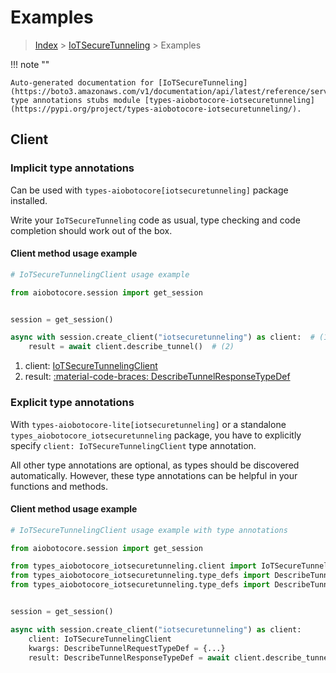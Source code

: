 # Examples

> [Index](../README.md) > [IoTSecureTunneling](./README.md) > Examples

!!! note ""

    Auto-generated documentation for [IoTSecureTunneling](https://boto3.amazonaws.com/v1/documentation/api/latest/reference/services/iotsecuretunneling.html#iotsecuretunneling)
    type annotations stubs module [types-aiobotocore-iotsecuretunneling](https://pypi.org/project/types-aiobotocore-iotsecuretunneling/).

## Client

### Implicit type annotations

Can be used with `types-aiobotocore[iotsecuretunneling]` package installed.

Write your `IoTSecureTunneling` code as usual,
type checking and code completion should work out of the box.



#### Client method usage example

```python
# IoTSecureTunnelingClient usage example

from aiobotocore.session import get_session


session = get_session()

async with session.create_client("iotsecuretunneling") as client:  # (1)
    result = await client.describe_tunnel()  # (2)
```

1. client: [IoTSecureTunnelingClient](./client.md)
2. result: [:material-code-braces: DescribeTunnelResponseTypeDef](./type_defs.md#describetunnelresponsetypedef)






### Explicit type annotations

With `types-aiobotocore-lite[iotsecuretunneling]`
or a standalone `types_aiobotocore_iotsecuretunneling` package, you have to explicitly specify
`client: IoTSecureTunnelingClient` type annotation.

All other type annotations are optional, as types should be discovered automatically.
However, these type annotations can be helpful in your functions and methods.


#### Client method usage example

```python
# IoTSecureTunnelingClient usage example with type annotations

from aiobotocore.session import get_session

from types_aiobotocore_iotsecuretunneling.client import IoTSecureTunnelingClient
from types_aiobotocore_iotsecuretunneling.type_defs import DescribeTunnelResponseTypeDef
from types_aiobotocore_iotsecuretunneling.type_defs import DescribeTunnelRequestTypeDef


session = get_session()

async with session.create_client("iotsecuretunneling") as client:
    client: IoTSecureTunnelingClient
    kwargs: DescribeTunnelRequestTypeDef = {...}
    result: DescribeTunnelResponseTypeDef = await client.describe_tunnel(**kwargs)
```




